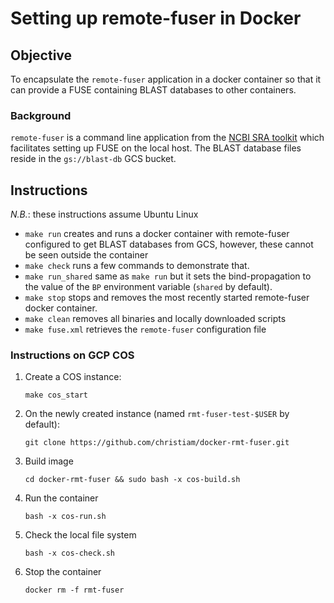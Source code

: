 # Setting up remote-fuser in Docker

## Objective
To encapsulate the `remote-fuser` application in a docker container so that it
can provide a FUSE containing BLAST databases to other containers.

### Background
`remote-fuser` is a command line application from the [NCBI SRA toolkit][1] which
facilitates setting up FUSE on the local host. The BLAST database files 
reside in the `gs://blast-db` GCS bucket.

## Instructions

*N.B.*: these instructions assume Ubuntu Linux

* `make run` creates and runs a docker container with remote-fuser configured to get 
 BLAST databases from GCS, however, these cannot be seen outside the container
* `make check` runs a few commands to demonstrate that.
* `make run_shared` same as `make run` but it sets the bind-propagation to the value of 
the `BP` environment variable (`shared` by default).
* `make stop` stops and removes the most recently started remote-fuser docker container.
* `make clean` removes all binaries and locally downloaded scripts
* `make fuse.xml` retrieves the `remote-fuser` configuration file

### Instructions on GCP COS

1. Create a COS instance:

   `make cos_start`

1. On the newly created instance (named `rmt-fuser-test-$USER` by default):

   `git clone https://github.com/christiam/docker-rmt-fuser.git`

1. Build image

   `cd docker-rmt-fuser && sudo bash -x cos-build.sh`

1. Run the container

   `bash -x cos-run.sh`

1. Check the local file system

   `bash -x cos-check.sh`

1. Stop the container

   `docker rm -f rmt-fuser`
 
[1]: https://github.com/ncbi/sra-tools
